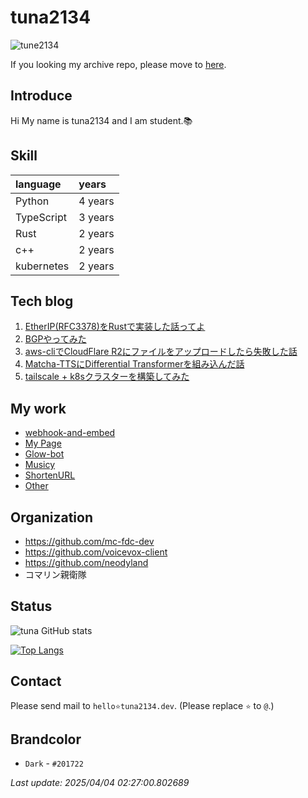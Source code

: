 # tuna2134
![tune2134](https://komarev.com/ghpvc/?username=tuna2134)

If you looking my archive repo, please move to [here](https://github.com/tuna2134-archive).

## Introduce
Hi My name is tuna2134 and I am student.📚

## Skill
| language   | years   |
| :--------- | :------ |
| Python     | 4 years |
| TypeScript | 3 years |
| Rust       | 2 years |
| c++        | 2 years |
| kubernetes | 2 years |

## Tech blog

1. [EtherIP(RFC3378)をRustで実装した話ってよ](https://zenn.dev/dms_sub/articles/cb6ec3ca067c8a)
2. [BGPやってみた](https://zenn.dev/neody/articles/f501261728997c)
3. [aws-cliでCloudFlare R2にファイルをアップロードしたら失敗した話](https://zenn.dev/neody/articles/6f2b6e41dd1914)
4. [Matcha-TTSにDifferential Transformerを組み込んだ話](https://zenn.dev/dms_sub/articles/3655a007d28618)
5. [tailscale + k8sクラスターを構築してみた](https://zenn.dev/neody/articles/ac2c821ec8811a)

## My work
- [webhook-and-embed](https://tuna2134.dev/webhook-and-embed/)
- [My Page](https://tuna2134.jp/)
- [Glow-bot](https://glow-bot.com)
- [Musicy](https://musicy.neody.land)
- [ShortenURL](https://shor.f5.si/e83249)
- [Other](https://works.tuna2134.jp/code)

## Organization
- https://github.com/mc-fdc-dev
- https://github.com/voicevox-client
- https://github.com/neodyland
- コマリン親衛隊

## Status
![tuna GitHub stats](https://github-readme-stats.vercel.app/api?username=tuna2134&show_icons=true&theme=radical)

[![Top Langs](https://github-readme-stats.vercel.app/api/top-langs/?username=tuna2134&layout=compact)](https://github.com/anuraghazra/github-readme-stats)

## Contact
Please send mail to `hello⭐️tuna2134.dev`. (Please replace `⭐️` to `@`.)

## Brandcolor
- `Dark` - `#201722`

*Last update: 2025/04/04 02:27:00.802689*
